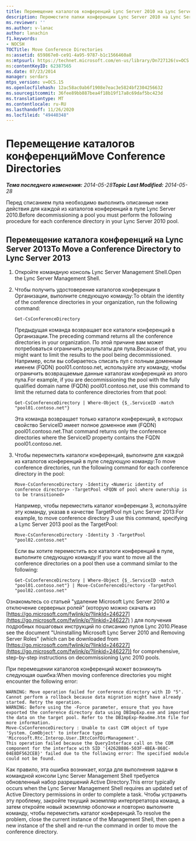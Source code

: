 ```yaml
---
title: Перемещение каталогов конференций Lync Server 2010 на Lync Server 2013
description: Переместите папки конференции Lync Server 2010 на Lync Server 2013.
ms.reviewer: ''
ms.author: v-lanac
author: lanachin
f1.keywords:
- NOCSH
TOCTitle: Move Conference Directories
ms:assetid: 659867e0-ce91-4a95-9787-b1c1566460a8
ms:mtpsurl: https://technet.microsoft.com/en-us/library/Dn727126(v=OCS.15)
ms:contentKeyID: 62387565
ms.date: 07/23/2014
manager: serdars
mtps_version: v=OCS.15
ms.openlocfilehash: 12ac58ac0ab6f1908e7eac3e5824bf2304256632
ms.sourcegitcommit: 36fee89bb887bea4f18b19f17a8c69daf5bc423d
ms.translationtype: MT
ms.contentlocale: ru-RU
ms.lasthandoff: 11/26/2020
ms.locfileid: "49440348"
---
```

# <a name="move-conference-directories"></a><span data-ttu-id="ce77f-103">Перемещение каталогов конференций</span><span class="sxs-lookup"><span data-stu-id="ce77f-103">Move Conference Directories</span></span>

<div data-xmlns="http://www.w3.org/1999/xhtml">

<div class="topic" data-xmlns="http://www.w3.org/1999/xhtml" data-msxsl="urn:schemas-microsoft-com:xslt" data-cs="https://msdn.microsoft.com/">

<div data-asp="https://msdn2.microsoft.com/asp">



</div>

<div id="mainSection">

<div id="mainBody"><span data-ttu-id="ce77f-104">

<span> </span></span><span class="sxs-lookup"><span data-stu-id="ce77f-104">

<span> </span></span></span>

<span data-ttu-id="ce77f-105">_**Тема последнего изменения:** 2014-05-28_</span><span class="sxs-lookup"><span data-stu-id="ce77f-105">_**Topic Last Modified:** 2014-05-28_</span></span>

<span data-ttu-id="ce77f-106">Перед списанием пула необходимо выполнить описанные ниже действия для каждой из каталогов конференций в пуле Lync Server 2010.</span><span class="sxs-lookup"><span data-stu-id="ce77f-106">Before decommissioning a pool you must perform the following procedure for each conference directory in your Lync Server 2010 pool.</span></span>

<div>

## <a name="to-move-a-conference-directory-to-lync-server-2013"></a><span data-ttu-id="ce77f-107">Перемещение каталога конференций на Lync Server 2013</span><span class="sxs-lookup"><span data-stu-id="ce77f-107">To Move a Conference Directory to Lync Server 2013</span></span>

1.  <span data-ttu-id="ce77f-108">Откройте командную консоль Lync Server Management Shell.</span><span class="sxs-lookup"><span data-stu-id="ce77f-108">Open the Lync Server Management Shell.</span></span>

2.  <span data-ttu-id="ce77f-109">Чтобы получить удостоверение каталогов конференции в Организации, выполните следующую команду:</span><span class="sxs-lookup"><span data-stu-id="ce77f-109">To obtain the identity of the conference directories in your organization, run the following command:</span></span>
    
        Get-CsConferenceDirectory
    
    <span data-ttu-id="ce77f-110">Предыдущая команда возвращает все каталоги конференций в Организации.</span><span class="sxs-lookup"><span data-stu-id="ce77f-110">The preceding command returns all the conference directories in your organization.</span></span> <span data-ttu-id="ce77f-111">По этой причине вам может потребоваться ограничить результаты для пула.</span><span class="sxs-lookup"><span data-stu-id="ce77f-111">Because of that, you might want to limit the results to the pool being decommissioned.</span></span> <span data-ttu-id="ce77f-112">Например, если вы собираетесь списать пул с полным доменным именем (FQDN) pool01.contoso.net, используйте эту команду, чтобы ограничить возвращаемые данные каталогам конференций из этого пула.</span><span class="sxs-lookup"><span data-stu-id="ce77f-112">For example, if you are decommissioning the pool with the fully qualified domain name (FQDN) pool01.contoso.net, use this command to limit the returned data to conference directories from that pool:</span></span>
    
        Get-CsConferenceDirectory | Where-Object {$_.ServiceID -match "pool01.contoso.net"}
    
    <span data-ttu-id="ce77f-113">Эта команда возвращает только каталоги конференций, в которых свойство ServiceID имеет полное доменное имя (FQDN) pool01.contoso.net.</span><span class="sxs-lookup"><span data-stu-id="ce77f-113">That command returns only the conference directories where the ServiceID property contains the FQDN pool01.contoso.net.</span></span>

3.  <span data-ttu-id="ce77f-114">Чтобы переместить каталоги конференций, выполните для каждой из каталогов конференций в пуле следующую команду:</span><span class="sxs-lookup"><span data-stu-id="ce77f-114">To move conference directories, run the following command for each conference directory in the pool:</span></span>
    
        Move-CsConferenceDirectory -Identity <Numeric identity of conference directory> -TargetPool <FQDN of pool where ownership is to be transitioned>
    
    <span data-ttu-id="ce77f-115">Например, чтобы переместить каталог конференции 3, используйте эту команду, указав в качестве TargetPool пул Lync Server 2013:</span><span class="sxs-lookup"><span data-stu-id="ce77f-115">For example, to move conference directory 3 use this command, specifying a Lync Server 2013 pool as the TargetPool:</span></span>
    
        Move-CsConferenceDirectory -Identity 3 -TargetPool "pool02.contoso.net"
    
    <span data-ttu-id="ce77f-116">Если вы хотите переместить все каталоги конференций в пуле, выполните следующую команду:</span><span class="sxs-lookup"><span data-stu-id="ce77f-116">If you want to move all the conference directories on a pool then use a command similar to the following:</span></span>
    
        Get-CsConferenceDirectory | Where-Object {$_.ServiceID -match "pool01.contoso.net"} | Move-CsConferenceDirectory -TargetPool "pool02.contoso.net"

<span data-ttu-id="ce77f-117">Ознакомьтесь со статьей "удаление Microsoft Lync Server 2010 и отключение серверных ролей" (которую можно скачать из [https://go.microsoft.com/fwlink/p/?linkId=246227](https://go.microsoft.com/fwlink/p/?linkid=246227) ) для получения подробных пошаговых инструкций по списанию пулов Lync 2010.</span><span class="sxs-lookup"><span data-stu-id="ce77f-117">Please see the document "Uninstalling Microsoft Lync Server 2010 and Removing Server Roles" (which can be downloaded from [https://go.microsoft.com/fwlink/p/?linkId=246227](https://go.microsoft.com/fwlink/p/?linkid=246227)) for comprehensive, step-by-step instructions on decommissioning Lync 2010 pools.</span></span>

<span data-ttu-id="ce77f-118">При перемещении каталогов конференций может возникнуть следующая ошибка:</span><span class="sxs-lookup"><span data-stu-id="ce77f-118">When moving conference directories you might encounter the following error:</span></span>

    WARNING: Move operation failed for conference directory with ID "5". Cannot perform a rollback because data migration might have already started. Retry the operation.
    WARNING: Before using the -Force parameter, ensure that you have exported the conference directory data using DBImpExp.exe and imported the data on the target pool. Refer to the DBImpExp-Readme.htm file for more information.
    Move-CsConferenceDirectory : Unable to cast COM object of type 'System._ComObject' to interface type 'Microsoft.Rtc.Interop.User.IRtcConfDirManagement'. 
    This operation failed because the QueryInterface call on the COM component for the interface with SID '{4262B886-503F-4BEA-868C-04E8DF562CEB}' failed due to the following error: The specified module could not be found.

<span data-ttu-id="ce77f-119">Как правило, эта ошибка возникает, когда для выполнения задачи в командной консоли Lync Server Management Shell требуется обновленный набор разрешений Active Directory.</span><span class="sxs-lookup"><span data-stu-id="ce77f-119">This error typically occurs when the Lync Server Management Shell requires an updated set of Active Directory permissions in order to complete a task.</span></span> <span data-ttu-id="ce77f-120">Чтобы устранить эту проблему, закройте текущий экземпляр интерпретатора команд, а затем откройте новый экземпляр оболочки и повторно выполните команду, чтобы переместить каталог конференций.</span><span class="sxs-lookup"><span data-stu-id="ce77f-120">To resolve the problem, close the current instance of the Management Shell, then open a new instance of the shell and re-run the command in order to move the conference directory.</span></span>

<span data-ttu-id="ce77f-121"></div>

</div>

<span> </span>

</div>

</div>

</span><span class="sxs-lookup"><span data-stu-id="ce77f-121"></div>

</div>

<span> </span>

</div>

</div>

</span></span></div>

